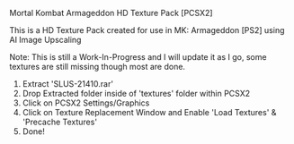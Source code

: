 Mortal Kombat Armageddon HD Texture Pack [PCSX2]

This is a HD Texture Pack created for use in MK: Armageddon [PS2] using AI Image Upscaling

  Note: This is still a Work-In-Progress and I will update it as I go, some textures are still missing though most are done.
  
1) Extract 'SLUS-21410.rar' 
2) Drop Extracted folder inside of 'textures' folder within PCSX2
3) Click on PCSX2 Settings/Graphics
4) Click on Texture Replacement Window and Enable 'Load Textures' & 'Precache Textures'
5) Done!
 

